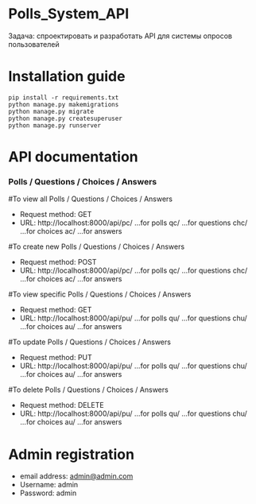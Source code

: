 # Polls_System_API
Задача: спроектировать и разработать API для системы опросов пользователей

# Installation guide
  ```
  pip install -r requirements.txt
  python manage.py makemigrations
  python manage.py migrate
  python manage.py createsuperuser
  python manage.py runserver
  ```
# API documentation

### Polls / Questions / Choices / Answers
#To view all Polls / Questions / Choices / Answers
* Request method: GET
* URL: http://localhost:8000/api/pc/ ...for polls
                                 qc/ ...for questions
                                 chc/ ...for choices
                                 ac/ ...for answers

#To create new Polls / Questions / Choices / Answers
* Request method: POST
* URL: http://localhost:8000/api/pc/ ...for polls
                                 qc/ ...for questions
                                 chc/ ...for choices
                                 ac/ ...for answers

#To view specific Polls / Questions / Choices / Answers
* Request method: GET
* URL: http://localhost:8000/api/pu/ ...for polls
                                 qu/ ...for questions
                                 chu/ ...for choices
                                 au/ ...for answers

#To update Polls / Questions / Choices / Answers
* Request method: PUT
* URL: http://localhost:8000/api/pu/ ...for polls
                                 qu/ ...for questions
                                 chu/ ...for choices
                                 au/ ...for answers

#To delete Polls / Questions / Choices / Answers
* Request method: DELETE
* URL: http://localhost:8000/api/pu/ ...for polls
                                 qu/ ...for questions
                                 chu/ ...for choices
                                 au/ ...for answers
  
# Admin registration
* email address: admin@admin.com
* Username: admin
* Password: admin

